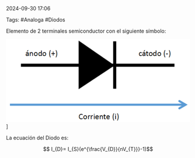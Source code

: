 2024-09-30 17:06

Tags: #Analoga #Diodos

Elemento de 2 terminales semiconductor con el siguiente símbolo:


![Esquema Del Diodo](Imagenes/EsquemaDiodo.png)]

La ecuación del Diodo es:

$$ I_{D}= I_{S}(e^{\frac{V_{D}}{nV_{T}}}-1)$$
